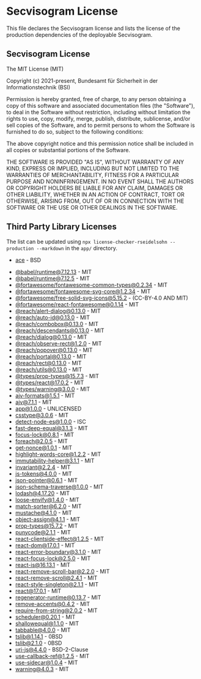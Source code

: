 # Secvisogram License

This file declares the Secvisogram license and lists the license of the production dependencies of the deployable Secvisogram.

## Secvisogram License

The MIT License (MIT)

Copyright (c) 2021-present, Bundesamt für Sicherheit in der Informationstechnik (BSI)

Permission is hereby granted, free of charge, to any person obtaining a copy of this software and associated documentation files (the "Software"), to deal in the Software without restriction, including without limitation the rights to use, copy, modify, merge, publish, distribute, sublicense, and/or sell copies of the Software, and to permit persons to whom the Software is furnished to do so, subject to the following conditions:

The above copyright notice and this permission notice shall be included in all copies or substantial portions of the Software.

THE SOFTWARE IS PROVIDED "AS IS", WITHOUT WARRANTY OF ANY KIND, EXPRESS OR IMPLIED, INCLUDING BUT NOT LIMITED TO THE WARRANTIES OF MERCHANTABILITY, FITNESS FOR A PARTICULAR PURPOSE AND NONINFRINGEMENT. IN NO EVENT SHALL THE AUTHORS OR COPYRIGHT HOLDERS BE LIABLE FOR ANY CLAIM, DAMAGES OR OTHER LIABILITY, WHETHER IN AN ACTION OF CONTRACT, TORT OR OTHERWISE, ARISING FROM, OUT OF OR IN CONNECTION WITH THE SOFTWARE OR THE USE OR OTHER DEALINGS IN THE SOFTWARE.

## Third Party Library Licenses

The list can be updated using `npx license-checker-rseidelsohn --production --markdown` in the `app/` directory.

- [ace](https://ace.c9.io/) - BSD
<!--
    Below here : generated by license-checker-rseidelsohn
    1. Run npx license-checker-rseidelsohn --production --markdown in /app
    2. Search & Replace [ with - []
-->
- [@babel/runtime@7.12.13](https://github.com/babel/babel) - MIT
- [@babel/runtime@7.12.5](https://github.com/babel/babel) - MIT
- [@fortawesome/fontawesome-common-types@0.2.34](https://github.com/FortAwesome/Font-Awesome) - MIT
- [@fortawesome/fontawesome-svg-core@1.2.34](https://github.com/FortAwesome/Font-Awesome) - MIT
- [@fortawesome/free-solid-svg-icons@5.15.2](https://github.com/FortAwesome/Font-Awesome) - (CC-BY-4.0 AND MIT)
- [@fortawesome/react-fontawesome@0.1.14](https://github.com/FortAwesome/react-fontawesome) - MIT
- [@reach/alert-dialog@0.13.0](https://github.com/reach/reach-ui) - MIT
- [@reach/auto-id@0.13.0](https://github.com/reach/reach-ui) - MIT
- [@reach/combobox@0.13.0](https://github.com/reach/reach-ui) - MIT
- [@reach/descendants@0.13.0](https://github.com/reach/reach-ui) - MIT
- [@reach/dialog@0.13.0](https://github.com/reach/reach-ui) - MIT
- [@reach/observe-rect@1.2.0](https://github.com/reach/observe-rect) - MIT
- [@reach/popover@0.13.0](https://github.com/reach/reach-ui) - MIT
- [@reach/portal@0.13.0](https://github.com/reach/reach-ui) - MIT
- [@reach/rect@0.13.0](https://github.com/reach/reach-ui) - MIT
- [@reach/utils@0.13.0](https://github.com/reach/reach-ui) - MIT
- [@types/prop-types@15.7.3](https://github.com/DefinitelyTyped/DefinitelyTyped) - MIT
- [@types/react@17.0.2](https://github.com/DefinitelyTyped/DefinitelyTyped) - MIT
- [@types/warning@3.0.0](https://github.com/DefinitelyTyped/DefinitelyTyped) - MIT
- [ajv-formats@1.5.1](https://github.com/ajv-validator/ajv-formats) - MIT
- [ajv@7.1.1](https://github.com/ajv-validator/ajv) - MIT
- [app@1.0.0](undefined) - UNLICENSED
- [csstype@3.0.6](https://github.com/frenic/csstype) - MIT
- [detect-node-es@1.0.0](https://github.com/thekashey/detect-node) - ISC
- [fast-deep-equal@3.1.3](https://github.com/epoberezkin/fast-deep-equal) - MIT
- [focus-lock@0.8.1](https://github.com/theKashey/focus-lock) - MIT
- [foreach@2.0.5](https://github.com/manuelstofer/foreach) - MIT
- [get-nonce@1.0.1](https://github.com/theKashey/get-nonce) - MIT
- [highlight-words-core@1.2.2](github.com/bvaughn/highlight-words-core) - MIT
- [immutability-helper@3.1.1](https://github.com/kolodny/immutability-helper) - MIT
- [invariant@2.2.4](https://github.com/zertosh/invariant) - MIT
- [js-tokens@4.0.0](https://github.com/lydell/js-tokens) - MIT
- [json-pointer@0.6.1](https://github.com/manuelstofer/json-pointer) - MIT
- [json-schema-traverse@1.0.0](https://github.com/epoberezkin/json-schema-traverse) - MIT
- [lodash@4.17.20](https://github.com/lodash/lodash) - MIT
- [loose-envify@1.4.0](https://github.com/zertosh/loose-envify) - MIT
- [match-sorter@6.2.0](https://github.com/kentcdodds/match-sorter) - MIT
- [mustache@4.1.0](https://github.com/janl/mustache.js) - MIT
- [object-assign@4.1.1](https://github.com/sindresorhus/object-assign) - MIT
- [prop-types@15.7.2](https://github.com/facebook/prop-types) - MIT
- [punycode@2.1.1](https://github.com/bestiejs/punycode.js) - MIT
- [react-clientside-effect@1.2.5](https://github.com/thekashey/react-clientside-effect) - MIT
- [react-dom@17.0.1](https://github.com/facebook/react) - MIT
- [react-error-boundary@3.1.0](https://github.com/bvaughn/react-error-boundary) - MIT
- [react-focus-lock@2.5.0](https://github.com/theKashey/react-focus-lock) - MIT
- [react-is@16.13.1](https://github.com/facebook/react) - MIT
- [react-remove-scroll-bar@2.2.0](https://github.com/theKashey/react-remove-scroll-bar) - MIT
- [react-remove-scroll@2.4.1](https://github.com/theKashey/react-remove-scroll) - MIT
- [react-style-singleton@2.1.1](undefined) - MIT
- [react@17.0.1](https://github.com/facebook/react) - MIT
- [regenerator-runtime@0.13.7](https://github.com/facebook/regenerator/tree/master/packages/regenerator-runtime) - MIT
- [remove-accents@0.4.2](https://github.com/tyxla/remove-accents) - MIT
- [require-from-string@2.0.2](https://github.com/floatdrop/require-from-string) - MIT
- [scheduler@0.20.1](https://github.com/facebook/react) - MIT
- [shallowequal@1.1.0](https://github.com/dashed/shallowequal) - MIT
- [tabbable@4.0.0](https://github.com/davidtheclark/tabbable) - MIT
- [tslib@1.14.1](https://github.com/Microsoft/tslib) - 0BSD
- [tslib@2.1.0](https://github.com/Microsoft/tslib) - 0BSD
- [uri-js@4.4.0](https://github.com/garycourt/uri-js) - BSD-2-Clause
- [use-callback-ref@1.2.5](https://github.com/theKashey/use-callback-ref) - MIT
- [use-sidecar@1.0.4](undefined) - MIT
- [warning@4.0.3](https://github.com/BerkeleyTrue/warning) - MIT
